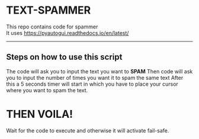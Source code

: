 # TEXT-SPAMMER
This repo contains code for spammer<br>
It uses https://pyautogui.readthedocs.io/en/latest/

<hr>

## Steps on how to use this script

The code will ask you to input the text you want to <b>SPAM</b>
Then code will ask you to input the number of times you want it to spam the same text
After this a 5 seconds timer will start in which you have to place your cursor where you want to spam the text.

<h1>THEN VOILA!</h1> Wait for the code to execute and otherwise it will activate fail-safe.
